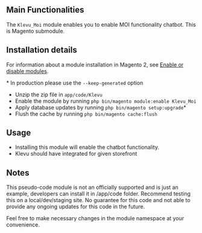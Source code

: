## Main Functionalities
The `Klevu_Moi` module enables you to enable MOI functionality chatbot. This is Magento submodule.

## Installation details


For information about a module installation in Magento 2, see [Enable or disable modules](https://devdocs.magento.com/guides/v2.4/install-gde/install/cli/install-cli-subcommands-enable.html).

\* In production please use the `--keep-generated` option

- Unzip the zip file in `app/code/Klevu`
- Enable the module by running `php bin/magento module:enable Klevu_Moi`
- Apply database updates by running `php bin/magento setup:upgrade`\*
- Flush the cache by running `php bin/magento cache:flush`


## Usage

* Installing this module will enable the chatbot functionality.
* Klevu should have integrated for given storefront


## Notes
This pseudo-code module is not an officially supported and is just an example, developers can install it in <magento-root>/app/code folder.
Recommend testing this on a local/dev/staging site. No guarantee for this code and not able to provide any ongoing updates for this code in the future.

Feel free to make necessary changes in the module namespace at your convenience.
